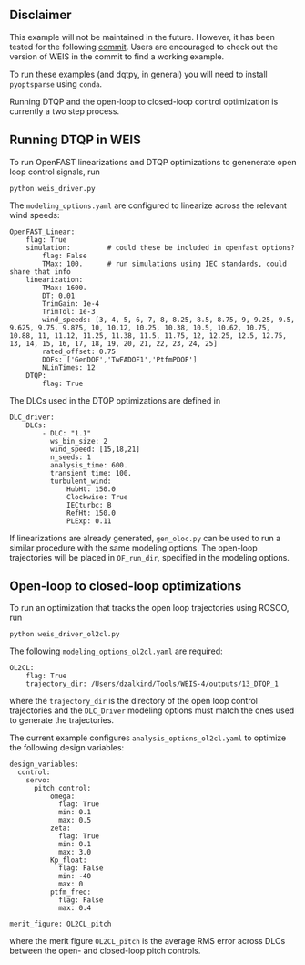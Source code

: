 ## Disclaimer
This example will not be maintained in the future. However, it has been tested for the following [commit](https://github.com/WISDEM/WEIS/commit/86a5df1b8792a3bf036642d1b2bd3557ace7f555). Users are encouraged to check out the version of WEIS in the commit to find a working example.


To run these examples (and dqtpy, in general) you will need to install `pyoptsparse` using `conda`.

Running DTQP and the open-loop to closed-loop control optimization is currently a two step process.

## Running DTQP in WEIS
To run OpenFAST linearizations and DTQP optimizations to genenerate open loop control signals, run
```
python weis_driver.py
```

The `modeling_options.yaml` are configured to linearize across the relevant wind speeds: 
```
OpenFAST_Linear:
    flag: True
    simulation:         # could these be included in openfast options?
        flag: False
        TMax: 100.      # run simulations using IEC standards, could share that info
    linearization:
        TMax: 1600.
        DT: 0.01
        TrimGain: 1e-4
        TrimTol: 1e-3
        wind_speeds: [3, 4, 5, 6, 7, 8, 8.25, 8.5, 8.75, 9, 9.25, 9.5, 9.625, 9.75, 9.875, 10, 10.12, 10.25, 10.38, 10.5, 10.62, 10.75, 10.88, 11, 11.12, 11.25, 11.38, 11.5, 11.75, 12, 12.25, 12.5, 12.75, 13, 14, 15, 16, 17, 18, 19, 20, 21, 22, 23, 24, 25]
        rated_offset: 0.75
        DOFs: ['GenDOF','TwFADOF1','PtfmPDOF']
        NLinTimes: 12
    DTQP:
        flag: True
```

The DLCs used in the DTQP optimizations are defined in
```
DLC_driver:
    DLCs:
        - DLC: "1.1"
          ws_bin_size: 2
          wind_speed: [15,18,21]
          n_seeds: 1
          analysis_time: 600.
          transient_time: 100.
          turbulent_wind:
              HubHt: 150.0
              Clockwise: True
              IECturbc: B
              RefHt: 150.0
              PLExp: 0.11
```

If linearizations are already generated, `gen_oloc.py` can be used to run a similar procedure with the same modeling options.
The open-loop trajectories will be placed in `OF_run_dir`, specified in the modeling options.

## Open-loop to closed-loop optimizations
To run an optimization that tracks the open loop trajectories using ROSCO, run 
```
python weis_driver_ol2cl.py
```

The following `modeling_options_ol2cl.yaml` are required:
```
OL2CL:
    flag: True
    trajectory_dir: /Users/dzalkind/Tools/WEIS-4/outputs/13_DTQP_1
```
where the `trajectory_dir` is the directory of the open loop control trajectories and the `DLC_Driver` modeling options must match the ones used to generate the trajectories.

The current example configures `analysis_options_ol2cl.yaml` to optimize the following design variables:
```
design_variables:
  control:
    servo:
      pitch_control:
          omega:
            flag: True
            min: 0.1
            max: 0.5
          zeta:
            flag: True
            min: 0.1
            max: 3.0
          Kp_float:
            flag: False
            min: -40
            max: 0
          ptfm_freq:
            flag: False
            max: 0.4

merit_figure: OL2CL_pitch
```
where the merit figure `OL2CL_pitch` is the average RMS error across DLCs between the open- and closed-loop pitch controls.
